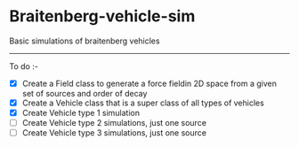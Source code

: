 # Braitenberg-vehicle-sim
Basic simulations of braitenberg vehicles

-----------------------
To do :-
+ [X] Create a Field class to generate a force fieldin 2D space from a given set of sources and order of decay
+ [X] Create a Vehicle class that is a super class of all types of vehicles
+ [X] Create Vehicle type 1 simulation
+ [ ] Create Vehicle type 2 simulations, just one source
+ [ ] Create Vehicle type 3 simulations, just one source
